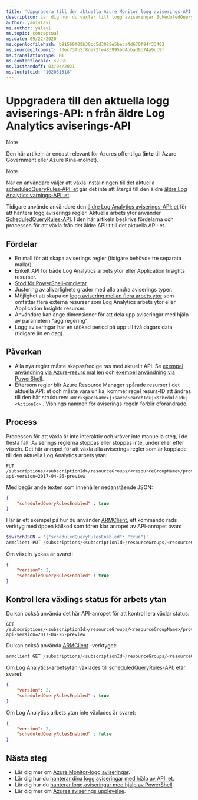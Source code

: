 ```yaml
---
title: 'Uppgradera till den aktuella Azure Monitor logg aviserings-API: et'
description: Lär dig hur du växlar till logg aviseringar ScheduledQueryRules-API
author: yanivlavi
ms.author: yalavi
ms.topic: conceptual
ms.date: 09/22/2020
ms.openlocfilehash: b91560f09b30cc5d3089e5beca4d670f94f33402
ms.sourcegitcommit: f3ec73fb5f8de72fe483995bd4bbad9b74a9cc9f
ms.translationtype: MT
ms.contentlocale: sv-SE
ms.lasthandoff: 03/04/2021
ms.locfileid: "102031318"
---
```

# <a name="upgrade-to-the-current-log-alerts-api-from-legacy-log-analytics-alert-api"></a>Uppgradera till den aktuella logg aviserings-API: n från äldre Log Analytics aviserings-API

> [!NOTE]
> Den här artikeln är endast relevant för Azures offentliga (**inte** till Azure Government eller Azure Kina-molnet).

> [!NOTE]
> När en användare väljer att växla inställningen till det aktuella [scheduledQueryRules-API: et](/rest/api/monitor/scheduledqueryrules) går det inte att återgå till den äldre [äldre Log Analytics varnings-API: et](./api-alerts.md).

Tidigare använde användare den [äldre Log Analytics aviserings-API: et](./api-alerts.md) för att hantera logg aviserings regler. Aktuella arbets ytor använder [ScheduledQueryRules-API](/rest/api/monitor/scheduledqueryrules). I den här artikeln beskrivs fördelarna och processen för att växla från det äldre API: t till det aktuella API: et.

## <a name="benefits"></a>Fördelar

- En mall för att skapa aviserings regler (tidigare behövde tre separata mallar).
- Enkelt API för både Log Analytics arbets ytor eller Application Insights resurser.
- [Stöd för PowerShell-cmdletar](./alerts-log.md#managing-log-alerts-using-powershell).
- Justering av allvarlighets grader med alla andra aviserings typer.
- Möjlighet att skapa en [logg avisering mellan flera arbets ytor](../logs/cross-workspace-query.md) som omfattar flera externa resurser som Log Analytics arbets ytor eller Application Insights resurser.
- Användare kan ange dimensioner för att dela upp aviseringar med hjälp av parametern "agg regering".
- Logg aviseringar har en utökad period på upp till två dagars data (tidigare än en dag).

## <a name="impact"></a>Påverkan

- Alla nya regler måste skapas/redige ras med aktuellt API. Se [exempel användning via Azure-resurs mal len](alerts-log-create-templates.md) och [exempel användning via PowerShell](./alerts-log.md#managing-log-alerts-using-powershell).
- Eftersom regler blir Azure Resource Manager spårade resurser i det aktuella API: et och måste vara unika, kommer regel resurs-ID att ändras till den här strukturen: `<WorkspaceName>|<savedSearchId>|<scheduleId>|<ActionId>` . Visnings namnen för aviserings regeln förblir oförändrade.

## <a name="process"></a>Process

Processen för att växla är inte interaktiv och kräver inte manuella steg, i de flesta fall. Aviserings reglerna stoppas eller stoppas inte, under eller efter växeln.
Det här anropet för att växla alla aviserings regler som är kopplade till den aktuella Log Analytics arbets ytan:

```
PUT /subscriptions/<subscriptionId>/resourceGroups/<resourceGroupName>/providers/Microsoft.OperationalInsights/workspaces/<workspaceName>/alertsversion?api-version=2017-04-26-preview
```

Med begär ande texten som innehåller nedanstående JSON:

```json
{
    "scheduledQueryRulesEnabled" : true
}
```

Här är ett exempel på hur du använder [ARMClient](https://github.com/projectkudu/ARMClient), ett kommando rads verktyg med öppen källkod som fören klar anropet av API-anropet ovan:

```powershell
$switchJSON = '{"scheduledQueryRulesEnabled": "true"}'
armclient PUT /subscriptions/<subscriptionId>/resourceGroups/<resourceGroupName>/providers/Microsoft.OperationalInsights/workspaces/<workspaceName>/alertsversion?api-version=2017-04-26-preview $switchJSON
```

Om växeln lyckas är svaret:

```json
{
    "version": 2,
    "scheduledQueryRulesEnabled" : true
}
```

## <a name="check-switching-status-of-workspace"></a>Kontrol lera växlings status för arbets ytan

Du kan också använda det här API-anropet för att kontrol lera växlar status:

```
GET /subscriptions/<subscriptionId>/resourceGroups/<resourceGroupName>/providers/Microsoft.OperationalInsights/workspaces/<workspaceName>/alertsversion?api-version=2017-04-26-preview
```

Du kan också använda [ARMClient](https://github.com/projectkudu/ARMClient) -verktyget:

```powershell
armclient GET /subscriptions/<subscriptionId>/resourceGroups/<resourceGroupName>/providers/Microsoft.OperationalInsights/workspaces/<workspaceName>/alertsversion?api-version=2017-04-26-preview
```

Om Log Analytics-arbetsytan växlades till [scheduledQueryRules-API: et](/rest/api/monitor/scheduledqueryrules)är svaret:

```json
{
    "version": 2,
    "scheduledQueryRulesEnabled" : true
}
```
Om Log Analytics arbets ytan inte växlades är svaret:

```json
{
    "version": 2,
    "scheduledQueryRulesEnabled" : false
}
```

## <a name="next-steps"></a>Nästa steg

- Lär dig mer om [Azure Monitor-logg aviseringar](./alerts-unified-log.md).
- Lär dig hur du [hanterar dina logg aviseringar med hjälp av API: et](alerts-log-create-templates.md).
- Lär dig hur du [hanterar logg aviseringar med hjälp av PowerShell](./alerts-log.md#managing-log-alerts-using-powershell).
- Lär dig mer om [Azures aviserings upplevelse](./alerts-overview.md).